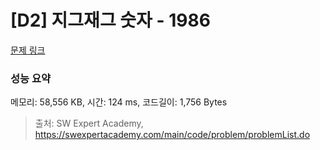 # [D2] 지그재그 숫자 - 1986 

[문제 링크](https://swexpertacademy.com/main/code/problem/problemDetail.do?contestProbId=AV5PxmBqAe8DFAUq) 

### 성능 요약

메모리: 58,556 KB, 시간: 124 ms, 코드길이: 1,756 Bytes



> 출처: SW Expert Academy, https://swexpertacademy.com/main/code/problem/problemList.do